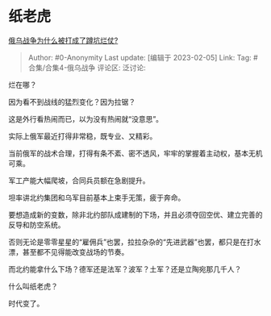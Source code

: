 # 纸老虎
[俄乌战争为什么被打成了蹲坑烂仗?](https://www.zhihu.com/question/549122042/answer/2876832010)

> Author: #0-Anonymity
> Last update: [编辑于 2023-02-05]
> Link:
> Tag: #合集/合集4-俄乌战争
> 评论区:
> 泛讨论:

烂在哪？

因为看不到战线的猛烈变化？因为拉锯？

这是外行看热闹而已，以为没有热闹就“没意思”。

实际上俄军最近打得非常稳，既专业、又精彩。

当前俄军的战术合理，打得有条不紊、密不透风，牢牢的掌握着主动权，基本无机可乘。

军工产能大幅爬坡，合同兵员额在急剧提升。

坦率讲北约集团和乌军目前基本上束手无策，疲于奔命。

要想造成新的变数，除非北约部队成建制的下场，并且必须夺回空优、建立完善的反导和防空系统。

否则无论是零零星星的“雇佣兵”也罢，拉拉杂杂的“先进武器”也罢，都只是在打水漂，甚至都不见得能改变战场的节奏。

而北约能拿什么下场？德军还是法军？波军？土军？还是立陶宛那几千人？

什么叫纸老虎？

时代变了。
